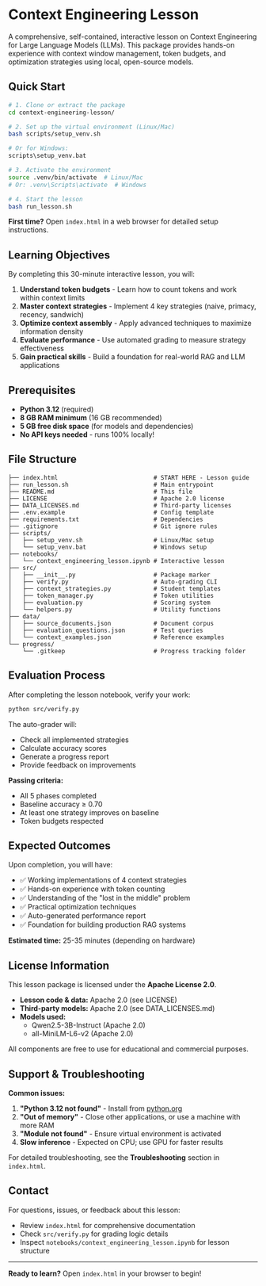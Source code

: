 # Context Engineering Lesson

A comprehensive, self-contained, interactive lesson on Context Engineering for Large Language Models (LLMs). This package provides hands-on experience with context window management, token budgets, and optimization strategies using local, open-source models.

## Quick Start

```bash
# 1. Clone or extract the package
cd context-engineering-lesson/

# 2. Set up the virtual environment (Linux/Mac)
bash scripts/setup_venv.sh

# Or for Windows:
scripts\setup_venv.bat

# 3. Activate the environment
source .venv/bin/activate  # Linux/Mac
# Or: .venv\Scripts\activate  # Windows

# 4. Start the lesson
bash run_lesson.sh
```

**First time?** Open `index.html` in a web browser for detailed setup instructions.

## Learning Objectives

By completing this 30-minute interactive lesson, you will:

1. **Understand token budgets** - Learn how to count tokens and work within context limits
2. **Master context strategies** - Implement 4 key strategies (naive, primacy, recency, sandwich)
3. **Optimize context assembly** - Apply advanced techniques to maximize information density
4. **Evaluate performance** - Use automated grading to measure strategy effectiveness
5. **Gain practical skills** - Build a foundation for real-world RAG and LLM applications

## Prerequisites

- **Python 3.12** (required)
- **8 GB RAM minimum** (16 GB recommended)
- **5 GB free disk space** (for models and dependencies)
- **No API keys needed** - runs 100% locally!

## File Structure

```
├── index.html                           # START HERE - Lesson guide
├── run_lesson.sh                        # Main entrypoint
├── README.md                            # This file
├── LICENSE                              # Apache 2.0 license
├── DATA_LICENSES.md                     # Third-party licenses
├── .env.example                         # Config template
├── requirements.txt                     # Dependencies
├── .gitignore                           # Git ignore rules
├── scripts/
│   ├── setup_venv.sh                    # Linux/Mac setup
│   └── setup_venv.bat                   # Windows setup
├── notebooks/
│   └── context_engineering_lesson.ipynb # Interactive lesson
├── src/
│   ├── __init__.py                      # Package marker
│   ├── verify.py                        # Auto-grading CLI
│   ├── context_strategies.py            # Student templates
│   ├── token_manager.py                 # Token utilities
│   ├── evaluation.py                    # Scoring system
│   └── helpers.py                       # Utility functions
├── data/
│   ├── source_documents.json            # Document corpus
│   ├── evaluation_questions.json        # Test queries
│   └── context_examples.json            # Reference examples
└── progress/
    └── .gitkeep                         # Progress tracking folder
```

## Evaluation Process

After completing the lesson notebook, verify your work:

```bash
python src/verify.py
```

The auto-grader will:
- Check all implemented strategies
- Calculate accuracy scores
- Generate a progress report
- Provide feedback on improvements

**Passing criteria:**
- All 5 phases completed
- Baseline accuracy ≥ 0.70
- At least one strategy improves on baseline
- Token budgets respected

## Expected Outcomes

Upon completion, you will have:

- ✅ Working implementations of 4 context strategies
- ✅ Hands-on experience with token counting
- ✅ Understanding of the "lost in the middle" problem
- ✅ Practical optimization techniques
- ✅ Auto-generated performance report
- ✅ Foundation for building production RAG systems

**Estimated time:** 25-35 minutes (depending on hardware)

## License Information

This lesson package is licensed under the **Apache License 2.0**.

- **Lesson code & data:** Apache 2.0 (see LICENSE)
- **Third-party models:** Apache 2.0 (see DATA_LICENSES.md)
- **Models used:**
  - Qwen2.5-3B-Instruct (Apache 2.0)
  - all-MiniLM-L6-v2 (Apache 2.0)

All components are free to use for educational and commercial purposes.

## Support & Troubleshooting

**Common issues:**

1. **"Python 3.12 not found"** - Install from [python.org](https://www.python.org/)
2. **"Out of memory"** - Close other applications, or use a machine with more RAM
3. **"Module not found"** - Ensure virtual environment is activated
4. **Slow inference** - Expected on CPU; use GPU for faster results

For detailed troubleshooting, see the **Troubleshooting** section in `index.html`.

## Contact

For questions, issues, or feedback about this lesson:
- Review `index.html` for comprehensive documentation
- Check `src/verify.py` for grading logic details
- Inspect `notebooks/context_engineering_lesson.ipynb` for lesson structure

---

**Ready to learn?** Open `index.html` in your browser to begin!
